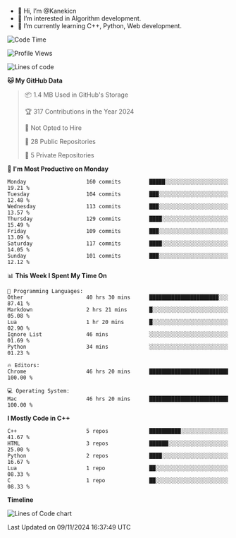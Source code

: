- 👋 Hi, I’m @Kanekicn
- 👀 I’m interested in Algorithm development.
- 🌱 I’m currently learning C++, Python, Web development.

<!---
cotecsz/cotecsz is a ✨ special ✨ repository because its `README.md` (this file) appears on your GitHub profile.
You can click the Preview link to take a look at your changes.
--->

<!--START_SECTION:waka-->
![Code Time](http://img.shields.io/badge/Code%20Time-1%2C944%20hrs%2035%20mins-blue)

![Profile Views](http://img.shields.io/badge/Profile%20Views-0-blue)

![Lines of code](https://img.shields.io/badge/From%20Hello%20World%20I%27ve%20Written-1.2%20million%20lines%20of%20code-blue)

**🐱 My GitHub Data** 

> 📦 1.4 MB Used in GitHub's Storage 
 > 
> 🏆 317 Contributions in the Year 2024
 > 
> 🚫 Not Opted to Hire
 > 
> 📜 28 Public Repositories 
 > 
> 🔑 5 Private Repositories 
 > 
📅 **I'm Most Productive on Monday** 

```text
Monday                   160 commits         █████░░░░░░░░░░░░░░░░░░░░   19.21 % 
Tuesday                  104 commits         ███░░░░░░░░░░░░░░░░░░░░░░   12.48 % 
Wednesday                113 commits         ███░░░░░░░░░░░░░░░░░░░░░░   13.57 % 
Thursday                 129 commits         ████░░░░░░░░░░░░░░░░░░░░░   15.49 % 
Friday                   109 commits         ███░░░░░░░░░░░░░░░░░░░░░░   13.09 % 
Saturday                 117 commits         ████░░░░░░░░░░░░░░░░░░░░░   14.05 % 
Sunday                   101 commits         ███░░░░░░░░░░░░░░░░░░░░░░   12.12 % 
```


📊 **This Week I Spent My Time On** 

```text
💬 Programming Languages: 
Other                    40 hrs 30 mins      ██████████████████████░░░   87.41 % 
Markdown                 2 hrs 21 mins       █░░░░░░░░░░░░░░░░░░░░░░░░   05.08 % 
Lua                      1 hr 20 mins        █░░░░░░░░░░░░░░░░░░░░░░░░   02.90 % 
Ignore List              46 mins             ░░░░░░░░░░░░░░░░░░░░░░░░░   01.69 % 
Python                   34 mins             ░░░░░░░░░░░░░░░░░░░░░░░░░   01.23 % 

🔥 Editors: 
Chrome                   46 hrs 20 mins      █████████████████████████   100.00 % 

💻 Operating System: 
Mac                      46 hrs 20 mins      █████████████████████████   100.00 % 
```

**I Mostly Code in C++** 

```text
C++                      5 repos             ██████████░░░░░░░░░░░░░░░   41.67 % 
HTML                     3 repos             ██████░░░░░░░░░░░░░░░░░░░   25.00 % 
Python                   2 repos             ████░░░░░░░░░░░░░░░░░░░░░   16.67 % 
Lua                      1 repo              ██░░░░░░░░░░░░░░░░░░░░░░░   08.33 % 
C                        1 repo              ██░░░░░░░░░░░░░░░░░░░░░░░   08.33 % 
```



**Timeline**

![Lines of Code chart](https://raw.githubusercontent.com/cotecsz/cotecsz/master/assets/bar_graph.png)


 Last Updated on 09/11/2024 16:37:49 UTC
<!--END_SECTION:waka-->
